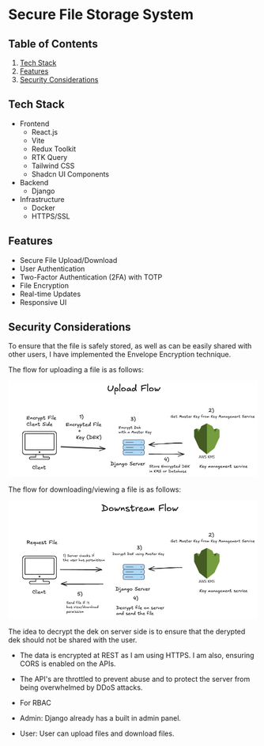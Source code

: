 # Secure File Storage System

## Table of Contents

1. [Tech Stack](#tech-stack)
2. [Features](#features)
3. [Security Considerations](#security-considerations)

## Tech Stack
- Frontend
  - React.js
  - Vite
  - Redux Toolkit
  - RTK Query
  - Tailwind CSS
  - Shadcn UI Components
- Backend
  - Django
- Infrastructure
  - Docker
  - HTTPS/SSL

## Features
- Secure File Upload/Download
- User Authentication
- Two-Factor Authentication (2FA) with TOTP
- File Encryption
- Real-time Updates
- Responsive UI

## Security Considerations

To ensure that the file is safely stored, as well as can be easily shared with other users, I have implemented the Envelope Encryption technique. 

The flow for uploading a file is as follows:

![Upload Flow](/images/UploadFlow.png "Title")

The flow for downloading/viewing a file is as follows:

![Download Flow](/images/DownstreamFlow.png "Title")


The idea to decrypt the dek on server side is to ensure that the derypted dek should not be shared with the user. 

- The data is encrypted at REST as I am using HTTPS. I am also, ensuring CORS is enabled on the APIs.

- The API's are throttled to prevent abuse and to protect the server from being overwhelmed by DDoS attacks.

- For RBAC

- Admin: Django already has a built in admin panel.
- User: User can upload files and download files.

